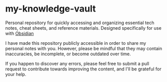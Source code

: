 # my-knowledge-vault

Personal repository for quickly accessing and organizing essential tech notes, cheat sheets, and
reference materials. Designed specifically for use with [Obsidian](https://obsidian.md/)

I have made this repository publicly accessible in order to share my personal notes with you. However, please be mindful that they may contain inaccuracies, be incomplete, or become outdated over time.

If you happen to discover any errors, please feel free to submit a pull request to contribute towards improving the content, and I'll be grateful for your help.